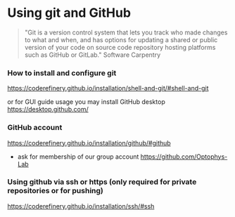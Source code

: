 # Using git and GitHub
>"Git is a version control system that lets you track who made changes to what and when, and has options for updating a
shared or public version of your code on source code repository hosting platforms such as GitHub or GitLab." Software Carpentry 



### How to install and configure git
<https://coderefinery.github.io/installation/shell-and-git/#shell-and-git>

or for GUI guide usage you may install GitHub desktop <https://desktop.github.com/>


### GitHub account
<https://coderefinery.github.io/installation/github/#github>

- ask for membership of our group account <https://github.com/Optophys-Lab>

### Using github via ssh or https (only required for private repositories or for pushing)
<https://coderefinery.github.io/installation/ssh/#ssh>